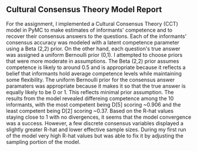 ## Cultural Consensus Theory Model Report

For the assignment, I implemented a Cultural Consensus Theory (CCT) model in PyMC to make estimates of informants' competence and to recover their consensus answers to the questions. 
Each of the informants' consensus accuracy was modeled with a latent competence parameter using a Beta (2,2) prior. On the other hand, each question's true answer was assigned a uniform 
Bernoulli prior (0,1). I attempted to choose priors that were more moderate in assumptions. The Beta (2,2) prior assumes competence is likely to around 0.5 and is appropriate because it 
reflects a belief that informants hold average competence levels while maintaining some flexibility. The uniform Bernoulli prior for the consensus answer paramaters was appropriate because it makes it so that the true answer is equally likely to be 0 or 1. This reflects minimal prior assumption. The results from the model revealed differeing competence among the 10 informants, with the most competent being D[5] scoring ~0.906 and the least competent being D[2] scoring ~0.37. Based on the R-hat values staying close to 1 with no divergences, it seems that the model convergence was a success. However, a few discrete consensus variables displayed a slightly greater R-hat and lower effective sample sizes. During my first run of the model very high R-hat values but was able to fix it by adjusting the sampling portion of the model. 
